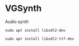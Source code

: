 # VGSynth
Audio synth


``` sudo apt install libsdl2-dev ```

``` sudo apt install libsdl2-ttf-dev ```

